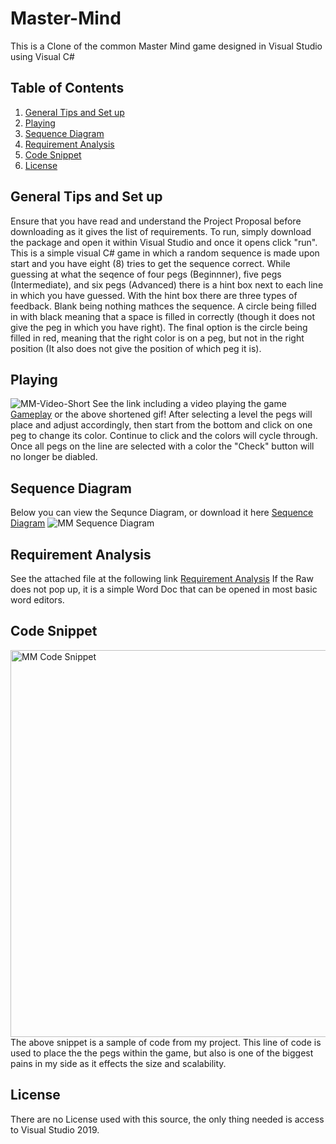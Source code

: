 



# Master-Mind
This is a Clone of the common Master Mind game designed in Visual Studio using Visual C#

## Table of Contents 
1. [General Tips and Set up](https://github.com/Gregory-Salley-199/Master-Mind/blob/main/README.md#general-tips-and-set-up)
2. [Playing](https://github.com/Gregory-Salley-199/Master-Mind/blob/main/README.md#playing)
3. [Sequence Diagram](https://github.com/Gregory-Salley-199/Master-Mind/blob/main/README.md#sequence-diagram)
4. [Requirement Analysis](https://github.com/Gregory-Salley-199/Master-Mind/blob/main/README.md#requirement-analysis)
5. [Code Snippet](https://github.com/Gregory-Salley-199/Master-Mind/blob/main/README.md#code-snippet)
6. [License](https://github.com/Gregory-Salley-199/Master-Mind/blob/main/README.md#license)

## General Tips and Set up
Ensure that you have read and understand the Project Proposal before downloading as it gives the list of requirements. 
To run, simply download the package and open it within Visual Studio and once it opens click "run".
This is a simple visual C# game in which a random sequence is made upon start and you have eight (8) tries to get the sequence correct.
While guessing at what the seqence of four pegs (Beginnner), five pegs (Intermediate), and six pegs (Advanced) there is a hint box next to each line in which you have guessed. 
With the hint box there are three types of feedback. Blank being nothing mathces the sequence. A circle being filled in with black meaning that a space is filled in correctly (though it does not give the peg in which you have right). The final option is the circle being filled in red, meaning that the right color is on a peg, but not in the right position (It also does not give the position of which peg it is).

## Playing
![MM-Video-Short](https://user-images.githubusercontent.com/54416040/116465911-7aaeb300-a833-11eb-9f77-804aa4bb0fbc.gif)
See the link including a video playing the game [Gameplay](https://github.com/Gregory-Salley-199/Master-Mind/blob/main/MM%20video.zip) or the above shortened gif!
After selecting a level the pegs will place and adjust accordingly, then start from the bottom and click on one peg to change its color. Continue to click and the colors will cycle through. Once all pegs on the line are selected with a color the "Check" button will no longer be diabled. 

## Sequence Diagram
Below you can view the Sequnce Diagram, or download it here [Sequence Diagram](https://github.com/Gregory-Salley-199/Master-Mind/blob/main/MM%20Sequence%20Diagram.pdf)
![MM Sequence Diagram](https://user-images.githubusercontent.com/54416040/116467098-ecd3c780-a834-11eb-9301-03d58fe35dbf.jpg)

## Requirement Analysis
See the attached file at the following link [Requirement Analysis](https://github.com/Gregory-Salley-199/Master-Mind/blob/main/Master%20Mind%20Clone%20Requirement.docx)
If the Raw does not pop up, it is a simple Word Doc that can be opened in most basic word editors. 

## Code Snippet
<img width="619" alt="MM Code Snippet" src="https://user-images.githubusercontent.com/54416040/116468603-ad0ddf80-a836-11eb-8b8e-0cad867b1a18.png">
The above snippet is a sample of code from my project. This line of code is used to place the the pegs within the game, but also is one of the biggest pains in my side as it effects the size and scalability.

## License
There are no License used with this source, the only thing needed is access to Visual Studio 2019.
